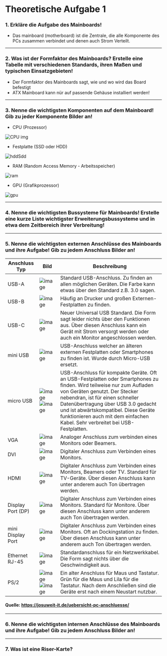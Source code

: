 # Theoretische Aufgabe 1

### 1. Erkläre die Aufgabe des Mainboards!

- Das mainboard (motherboard) ist die Zentrale, die alle Komponente des PCs zusammen verbindet und denen auch Strom Verteilt.
---------------------------
### 2. Was ist der Formfaktor des Mainboards? Erstelle eine Tabelle mit verschiedenen Standards, ihren Maßen und typischen Einsatzgebieten!

- Der Formfaktor des Mainboards sagt, wie und wo wird das Board befestigt
- ATX Mainboard kann nür auf passende Gehäuse installiert werden!
  
-------------------------
### 3. Nenne die wichtigsten Komponenten auf dem Mainboard! Gib zu jeder Komponente Bilder an!

- CPU (Prozessor)
  
![CPU img](https://github.com/user-attachments/assets/204dc13d-d935-4677-a016-dac9602a4523)

- Festplatte (SSD oder HDD)
  
![hddSdd](https://github.com/user-attachments/assets/15a6b663-0ebe-4973-a30e-df796aa8f572)

- RAM (Random Access Memory - Arbeitsspeicher)
  
![ram](https://github.com/user-attachments/assets/3d05168c-b69c-4037-a5fd-29c8720bc6e9)

- GPU (Grafikprozessor)
  
![gpu](https://github.com/user-attachments/assets/746cbc7c-930a-439f-8a29-7e47fe07a206)

--------------------
### 4. Nenne die wichtigsten Bussysteme für Mainboards! Erstelle eine kurze Liste wichtigster Erweiterungsbussysteme und in etwa dem Zeitbereich ihrer Verbreitung!

---------------------
### 5. Nenne die wichtigsten externen Anschlüsse des Mainboards und ihre Aufgabe! Gib zu jedem Anschluss Bilder an!
| Anschluss Typ       | Bild                                   | Beschreibung |
| ------------------- | -------------------------------------- | ------------ |
| USB-A               | ![image](https://github.com/user-attachments/assets/9cd06443-84d9-4ef2-971a-220d1ce549e3) | Standard USB-Anschluss. Zu finden an allen möglichen Geräten. Die Farbe kann etwas über den Standard z.B. 3.0 sagen. |
| USB-B               | ![image](https://github.com/user-attachments/assets/026e0a1c-ad00-4685-b9f8-d8c69c58b44d) | Häufig an Drucker und großen Externen-Festplatten zu finden. |
| USB-C               | ![image](https://github.com/user-attachments/assets/7d1193ab-eedd-4f09-829c-813fd110a712) | Neuer Universal USB Standard. Die Form sagt leider nichts über den Funktionen aus. Über diesen Anschluss kann ein Gerät mit Strom versorgt werden oder auch ein Monitor angeschlossen werden. |
| mini USB            | ![image](https://github.com/user-attachments/assets/c6a73c2e-79f5-46fd-90a4-0270e5a560b3) | USB-Anschluss welcher an älteren externen Festplatten oder Smartphones zu finden ist. Wurde durch Micro-USB ersetzt. |
| micro USB           | ![image](https://github.com/user-attachments/assets/a888b0b3-b66c-441e-9762-1b66d5188b1e) ![image](https://github.com/user-attachments/assets/9fae33bc-0857-4071-9e31-0984065ad104) | USB-Anschluss für kompakte Geräte. Oft an USB-Festplatten oder Smartphones zu finden. Wird teilweise nur zum Aufladen von Geräten genutzt. Der Stecker nebendran, ist für einen schneller Datenübertragung über USB 3.0 gedacht und ist abwärtskompatibel. Diese Geräte funktionieren auch mit dem einfachen Kabel. Sehr verbreitet bei USB-Festplatten. |
| VGA                 | ![image](https://github.com/user-attachments/assets/b4263d19-8185-406e-bb97-7775bdf0e0ab) | Analoger Anschluss zum verbinden eines Monitors oder Beamers. |
| DVI                 | ![image](https://github.com/user-attachments/assets/be5c592f-081c-4b76-9932-35e3e1acb4b4) | Digitaler Anschluss zum Verbinden eines Monitors. |
| HDMI                | ![image](https://github.com/user-attachments/assets/bd871283-a6fc-47ca-a851-c2d7439b9ab2) | Digitaler Anschluss zum Verbinden eines Monitors, Beamers oder TV. Standard für TV-Geräte. Über diesen Anschluss kann unter anderem auch Ton übertragen werden. |
| Display Port (DP)   | ![image](https://github.com/user-attachments/assets/40169d82-1332-45b5-b3cb-3a8d74119480) | Digitaler Anschluss zum Verbinden eines Monitors. Standard für Monitore. Über diesen Anschluss kann unter anderem auch Ton übertragen werden. |
| mini Display Port   | ![image](https://github.com/user-attachments/assets/0f9eb683-fd09-4bb5-a8ce-742a9f656a18) | Digitaler Anschluss zum Verbinden eines Monitors. Oft an Dockingstation zu finden. Über diesen Anschluss kann unter anderem auch Ton übertragen werden. |
| Ethernet RJ-45      | ![image](https://github.com/user-attachments/assets/8a7df004-7349-4699-9cf8-fae8c3aa9bfd) | Standardanschluss für ein Netzwerkkabel. Die Form sagt nichts über die Geschwindigkeit aus. |
| PS/2                | ![image](https://github.com/user-attachments/assets/0cc0890d-f23f-4c3b-88f8-b865fbd710f8) ![image](https://github.com/user-attachments/assets/8b3ac78d-4368-4d9d-b4ca-ffab98d9e7b4) | Ein alter Anschluss für Maus und Tastatur. Grün für die Maus und Lila für die Tastatur. Nach dem Anschließen sind die Geräte erst nach einem Neustart nutzbar. |

#### Quelle: https://josuweit-it.de/uebersicht-pc-anschluesse/

-----------------------
### 6. Nenne die wichtigsten internen Anschlüsse des Mainboards und ihre Aufgabe! Gib zu jedem Anschluss Bilder an!

-----------------------
### 7. Was ist eine Riser-Karte?
